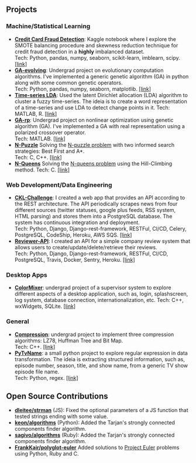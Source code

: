## Projects

### Machine/Statistical Learning
* [**Credit Card Fraud Detection**](https://www.kaggle.com/murilocamargos/credit-fraud-detection-with-smote): Kaggle notebook where I explore the SMOTE balancing procedure and skewness reduction technique for credit fraud detection in a **highly** imbalanced dataset.  
Tech: Python, pandas, numpy, seaborn, scikit-learn, imblearn, scipy. [[link]](https://www.kaggle.com/murilocamargos/credit-fraud-detection-with-smote)
* [**GA-evolving**](https://github.com/murilocamargos/ga-evolving): Undergrad project on evolutionary computation algorithms. I've implemented a generic genetic algorithm (GA) in python along with some common genetic operators.  
Tech: Python, pandas, numpy, seaborn, matplotlib. [[link]](https://github.com/murilocamargos/ga-evolving)
* [**Time-series LDA**](https://github.com/murilocamargos/time-series-lda): Used the latent Dirichlet allocation (LDA) algorithm to cluster a fuzzy time-series. The ideia is to create a word representation of a time-series and use LDA to detect change points in it.
Tech: MATLAB, R. [[link]](https://github.com/murilocamargos/time-series-lda)
* [**GA-rp**](https://github.com/murilocamargos/no-agrp): Undergrad project on nonlinear optimization using genetic algorithm (GA). I've implemented a GA with real representation using a polarized crossover operator.  
Tech: MATLAB. [[link]](https://github.com/murilocamargos/no-agrp)
* [**N-Puzzle**](https://github.com/murilocamargos/aedsiii-npuzzle) Solving the [N-puzzle problem](http://tristanpenman.com/demos/n-puzzle/) with two informed search strategies: Best First and A*.  
Tech: C, C++. [[link]](https://github.com/murilocamargos/aedsiii-npuzzle)
* [**N-Queens**](https://github.com/murilocamargos/aedsiii-nqueens) Solving the [N-queens problem](http://www.math.utah.edu/~alfeld/queens/queens.html.) using the Hill-Climbing method.
Tech: C. [[link]](https://github.com/murilocamargos/aedsiii-nqueens)

### Web Development/Data Engineering
* [**CKL-Challenge**](https://github.com/murilocamargos/ckl-challenge): I created a web app that provides an API according to the REST architecture. The API periodically scrapes news from four different sources (twitter statuses, google plus feeds, RSS system, HTML parsing) and stores them into a PostgreSQL database. The system has continuous integration and deployment.  
Tech: Python, Django, Django-rest-framework, RESTFul, CI/CD, Celery, PostgreSQL, CodeShip, Heroku, AWS SQS. [[link]](https://github.com/murilocamargos/ckl-challenge)
* [**Reviewer-API**](https://github.com/murilocamargos/reviewer-api): I created an API for a simple company review system that allows users to create/update/delete/retrieve their reviews.  
Tech: Python, Django, Django-rest-framework, RESTFul, CI/CD, PostgreSQL, Travis, Docker, Sentry, Heroku. [[link]](https://github.com/murilocamargos/reviewer-api)

### Desktop Apps
* [**ColorMixer**](https://github.com/murilocamargos/pac-tpiii-colormixer): undergrad project of a supervisor system to explore different aspects of a desktop application, such as, login, splashscreen, log system, database connection, internationalization, etc.
Tech: C++, wxWidgets, SQLite. [[link]](https://github.com/murilocamargos/reviewer-api)

### General
* [**Compression**](https://github.com/murilocamargos/aedsiii-compression): undergrad project to implement three compression algorithms: LZ78, Huffman Tree and Bit Map.  
Tech: C++. [[link]](https://github.com/murilocamargos/aedsiii-compression)
* [**PyTvName**](https://github.com/murilocamargos/pytvname): a small python project to explore regular expression in data transformation. The ideia is extracting structured information, such as, episode number, season, title, and show name, from a generic TV show episode file name.  
Tech: Python, regex. [[link]](https://github.com/murilocamargos/pytvname)



## Open Source Contributions
* [**dleitee/strman**](https://github.com/dleitee/strman/pull/76) (JS): Fixed the optional parameters of a JS function that tested strings ending with some value.
* [**keon/algorithms**](https://github.com/keon/algorithms/pull/252) (Python): Added the Tarjan's strongly connected components finder algorithm.
* [**sagivo/algorithms**](https://github.com/sagivo/algorithms/pull/44) (Ruby): Added the Tarjan's strongly connected components finder algorithm.
* [**FrankKair/polyglot-euler**](https://github.com/FrankKair/polyglot-euler/pulls?q=is%3Apr+author%3Amurilocamargos+is%3Aclosed) Added solutions to [Project Euler](https://projecteuler.net/) problems using Python, Ruby and C.